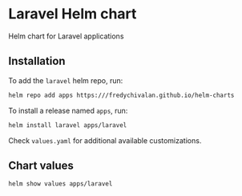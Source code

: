 # Laravel Helm chart

Helm chart for Laravel applications

## Installation

To add the `laravel` helm repo, run:

```sh
helm repo add apps https:///fredychivalan.github.io/helm-charts
```

To install a release named `apps`, run:

```sh
helm install laravel apps/laravel
```
Check `values.yaml` for additional available customizations.

## Chart values

```sh
helm show values apps/laravel
```


